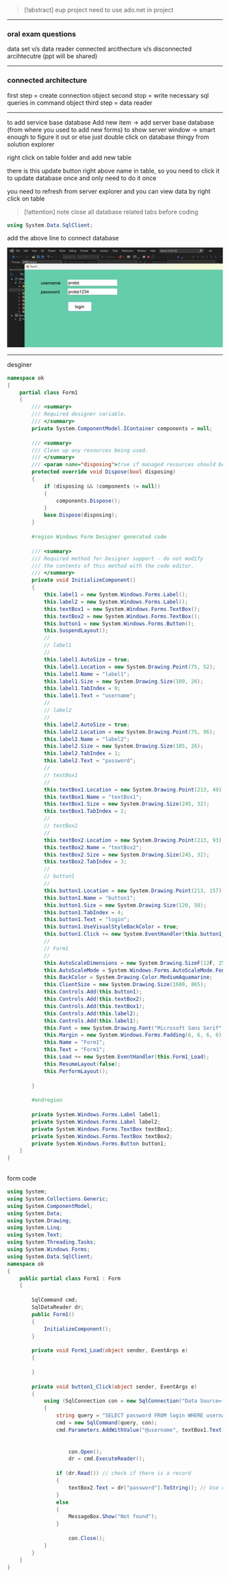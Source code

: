   > [!abstract] eup project
  > need to use ado.net in project

***
### oral exam questions
data set v/s data reader
connected arcithecture v/s disconnected arcihtecutre 
(ppt will be shared)
***
### connected architecture
first step = create connection object
second stop = write necessary sql queries in command object
third step = data reader

***
to add service base database 
Add new item -> add server base database (from where you used to add new forms)
to show server window -> smart enough to figure it out or else just double click on database thingy from solution explorer

right click on table folder and add new table

there is this update button right above name in table, so you need to click it to update database once and only need to do it once

you need to refresh from server explorer and you can view data by right click on table

> [!attention] note
> close all database related tabs before coding
>

```csharp
using System.Data.SqlClient;
```
add the above line to connect database


![image](.attachments/d4c1c35b9c1eda13b9ad951bcebe9373bf457a09.png) 
***
desginer
```csharp
namespace ok
{
    partial class Form1
    {
        /// <summary>
        /// Required designer variable.
        /// </summary>
        private System.ComponentModel.IContainer components = null;

        /// <summary>
        /// Clean up any resources being used.
        /// </summary>
        /// <param name="disposing">true if managed resources should be disposed; otherwise, false.</param>
        protected override void Dispose(bool disposing)
        {
            if (disposing && (components != null))
            {
                components.Dispose();
            }
            base.Dispose(disposing);
        }

        #region Windows Form Designer generated code

        /// <summary>
        /// Required method for Designer support - do not modify
        /// the contents of this method with the code editor.
        /// </summary>
        private void InitializeComponent()
        {
            this.label1 = new System.Windows.Forms.Label();
            this.label2 = new System.Windows.Forms.Label();
            this.textBox1 = new System.Windows.Forms.TextBox();
            this.textBox2 = new System.Windows.Forms.TextBox();
            this.button1 = new System.Windows.Forms.Button();
            this.SuspendLayout();
            // 
            // label1
            // 
            this.label1.AutoSize = true;
            this.label1.Location = new System.Drawing.Point(75, 52);
            this.label1.Name = "label1";
            this.label1.Size = new System.Drawing.Size(109, 26);
            this.label1.TabIndex = 0;
            this.label1.Text = "username";
            // 
            // label2
            // 
            this.label2.AutoSize = true;
            this.label2.Location = new System.Drawing.Point(75, 96);
            this.label2.Name = "label2";
            this.label2.Size = new System.Drawing.Size(105, 26);
            this.label2.TabIndex = 1;
            this.label2.Text = "password";
            // 
            // textBox1
            // 
            this.textBox1.Location = new System.Drawing.Point(213, 49);
            this.textBox1.Name = "textBox1";
            this.textBox1.Size = new System.Drawing.Size(245, 32);
            this.textBox1.TabIndex = 2;
            // 
            // textBox2
            // 
            this.textBox2.Location = new System.Drawing.Point(213, 93);
            this.textBox2.Name = "textBox2";
            this.textBox2.Size = new System.Drawing.Size(245, 32);
            this.textBox2.TabIndex = 3;
            // 
            // button1
            // 
            this.button1.Location = new System.Drawing.Point(213, 157);
            this.button1.Name = "button1";
            this.button1.Size = new System.Drawing.Size(120, 50);
            this.button1.TabIndex = 4;
            this.button1.Text = "login";
            this.button1.UseVisualStyleBackColor = true;
            this.button1.Click += new System.EventHandler(this.button1_Click);
            // 
            // Form1
            // 
            this.AutoScaleDimensions = new System.Drawing.SizeF(12F, 25F);
            this.AutoScaleMode = System.Windows.Forms.AutoScaleMode.Font;
            this.BackColor = System.Drawing.Color.MediumAquamarine;
            this.ClientSize = new System.Drawing.Size(1600, 865);
            this.Controls.Add(this.button1);
            this.Controls.Add(this.textBox2);
            this.Controls.Add(this.textBox1);
            this.Controls.Add(this.label2);
            this.Controls.Add(this.label1);
            this.Font = new System.Drawing.Font("Microsoft Sans Serif", 16F, System.Drawing.FontStyle.Regular, System.Drawing.GraphicsUnit.Point, ((byte)(0)));
            this.Margin = new System.Windows.Forms.Padding(6, 6, 6, 6);
            this.Name = "Form1";
            this.Text = "Form1";
            this.Load += new System.EventHandler(this.Form1_Load);
            this.ResumeLayout(false);
            this.PerformLayout();

        }

        #endregion

        private System.Windows.Forms.Label label1;
        private System.Windows.Forms.Label label2;
        private System.Windows.Forms.TextBox textBox1;
        private System.Windows.Forms.TextBox textBox2;
        private System.Windows.Forms.Button button1;
    }
}



```
form code
```csharp
using System;
using System.Collections.Generic;
using System.ComponentModel;
using System.Data;
using System.Drawing;
using System.Linq;
using System.Text;
using System.Threading.Tasks;
using System.Windows.Forms;
using System.Data.SqlClient;
namespace ok
{
    public partial class Form1 : Form
    {
        
        SqlCommand cmd;
        SqlDataReader dr;
        public Form1()
        {
            InitializeComponent();
        }

        private void Form1_Load(object sender, EventArgs e)
        {

        }

        private void button1_Click(object sender, EventArgs e)
        {
            using (SqlConnection con = new SqlConnection("Data Source=(LocalDB)\\MSSQLLocalDB;AttachDbFilename=E:\\unaateecse\\ok\\ser.mdf;Integrated Security=True"))
            {
                string query = "SELECT password FROM login WHERE username=@username";
                cmd = new SqlCommand(query, con);
                cmd.Parameters.AddWithValue("@username", textBox1.Text);

              
                    con.Open();
                    dr = cmd.ExecuteReader();

                if (dr.Read()) // check if there is a record
                {
                    textBox2.Text = dr["password"].ToString(); // Use column name for clarity
                }
                else
                {
                    MessageBox.Show("Not found");
                }
               
                    con.Close();
            }
        }
    }
}


```